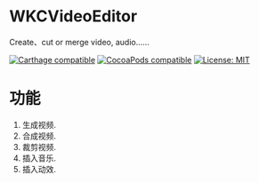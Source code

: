 # WKCVideoEditor
Create、cut or merge video, audio......

[![Carthage compatible](https://img.shields.io/badge/Carthage-compatible-4BC51D.svg?style=flat)](https://github.com/Carthage/Carthage#adding-frameworks-to-an-application) [![CocoaPods compatible](https://img.shields.io/cocoapods/v/WKCVideoEditor?style=flat)](https://cocoapods.org/pods/WKCAlbumManager) [![License: MIT](https://img.shields.io/cocoapods/l/WKCVideoEditor?style=flat)](http://opensource.org/licenses/MIT)

# 功能
1. 生成视频.
2. 合成视频.
3. 裁剪视频.
4. 插入音乐.
5. 插入动效.
